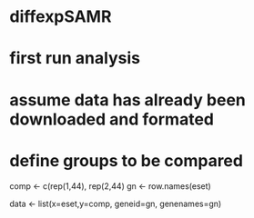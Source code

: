 # diffexpSAMR

# first run analysis
# assume data has already been downloaded and formated

# define groups to be compared
comp <- c(rep(1,44), rep(2,44)
gn <- row.names(eset)

data <- list(x=eset,y=comp, geneid=gn, genenames=gn)

